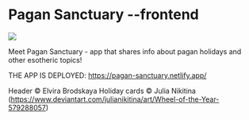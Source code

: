 # Pagan Sanctuary --frontend

<img src="https://i.imgur.com/2n5CIUU.png"> 

Meet Pagan Sanctuary - app that shares info about pagan holidays and other esotheric topics!

THE APP IS DEPLOYED: https://pagan-sanctuary.netlify.app/

Header © Elvira Brodskaya
Holiday cards © Julia Nikitina (https://www.deviantart.com/julianikitina/art/Wheel-of-the-Year-579288057)

